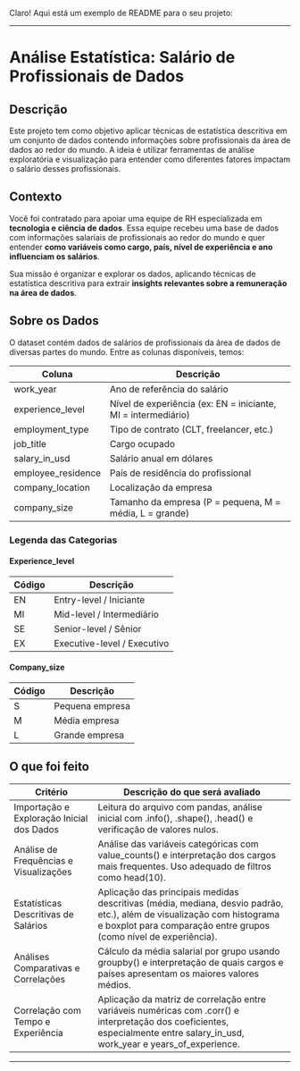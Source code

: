 Claro! Aqui está um exemplo de README para o seu projeto:

---

# Análise Estatística: Salário de Profissionais de Dados

## Descrição

Este projeto tem como objetivo aplicar técnicas de estatística descritiva em um conjunto de dados contendo informações sobre profissionais da área de dados ao redor do mundo. A ideia é utilizar ferramentas de análise exploratória e visualização para entender como diferentes fatores impactam o salário desses profissionais.

## Contexto

Você foi contratado para apoiar uma equipe de RH especializada em **tecnologia e ciência de dados**. Essa equipe recebeu uma base de dados com informações salariais de profissionais ao redor do mundo e quer entender **como variáveis como cargo, país, nível de experiência e ano influenciam os salários**.

Sua missão é organizar e explorar os dados, aplicando técnicas de estatística descritiva para extrair **insights relevantes sobre a remuneração na área de dados**.

## Sobre os Dados

O dataset contém dados de salários de profissionais da área de dados de diversas partes do mundo. Entre as colunas disponíveis, temos:

| Coluna             | Descrição                                      |
|--------------------|------------------------------------------------|
| work_year          | Ano de referência do salário                   |
| experience_level   | Nível de experiência (ex: EN = iniciante, MI = intermediário) |
| employment_type    | Tipo de contrato (CLT, freelancer, etc.)       |
| job_title          | Cargo ocupado                                  |
| salary_in_usd      | Salário anual em dólares                       |
| employee_residence | País de residência do profissional             |
| company_location   | Localização da empresa                         |
| company_size       | Tamanho da empresa (P = pequena, M = média, L = grande) |

### Legenda das Categorias

#### Experience_level

| Código | Descrição                     |
|--------|-------------------------------|
| EN     | Entry-level / Iniciante       |
| MI     | Mid-level / Intermediário     |
| SE     | Senior-level / Sênior         |
| EX     | Executive-level / Executivo   |

#### Company_size

| Código | Descrição         |
|--------|-------------------|
| S      | Pequena empresa   |
| M      | Média empresa     |
| L      | Grande empresa    |

## O que foi feito

| Critério                             | Descrição do que será avaliado                                                                 |
|--------------------------------------|-----------------------------------------------------------------------------------------------|
| Importação e Exploração Inicial dos Dados | Leitura do arquivo com pandas, análise inicial com .info(), .shape(), .head() e verificação de valores nulos. |
| Análise de Frequências e Visualizações | Análise das variáveis categóricas com value_counts() e interpretação dos cargos mais frequentes. Uso adequado de filtros como head(10). |
| Estatísticas Descritivas de Salários | Aplicação das principais medidas descritivas (média, mediana, desvio padrão, etc.), além de visualização com histograma e boxplot para comparação entre grupos (como nível de experiência). |
| Análises Comparativas e Correlações  | Cálculo da média salarial por grupo usando groupby() e interpretação de quais cargos e países apresentam os maiores valores médios. |
| Correlação com Tempo e Experiência   | Aplicação da matriz de correlação entre variáveis numéricas com .corr() e interpretação dos coeficientes, especialmente entre salary_in_usd, work_year e years_of_experience. |

---
